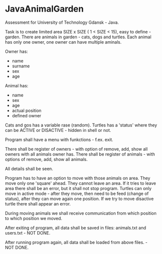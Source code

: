 # JavaAnimalGarden
Assessment for University of Technology Gdansk - Java.

Task is to create limited area SIZE x SIZE ( 1 < SIZE < 15), easy to define - garden.
There are animals in garden - cats, dogs and turtles.
Each animal has only one owner, one owner can have multiple aminals.

Owner has:
- name
- surname
- sex
- age

Animal has:
- name
- sex
- age
- actual position
- defined owner

Cats and gos has a variable rase (random).
Turtles has a 'status' where they can be ACTIVE or DISACTIVE - hidden in shell or not.

Program shall have a menu with funkctions - f.ex. exit.

There shall be register of owners - with option of remove, add, show all owners with all animals owner has.
There shall be register of animals - with options of remove, add, show all animals.

All details shall be seen.

Program has to have an option to move with those animals on area. They move only one 'square' ahead.
They cannot leave an area. If it tries to leave area there shall be an error, but it shall not stop program.
Turtles can only move in active mode - after they move, then need to be feed (change of status), after they can move again one position.
If we try to move disactive turtle there shall appear an error.

During moving animals we shall receive communication from which position to which position we moved.

After exiting of program, all data shall be saved in files: animals.txt and users.txt - NOT DONE.

After running program again, all data shall be loaded from above files. - NOT DONE.
